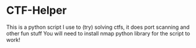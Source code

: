 # CTF-Helper
This is a python script I use to (try) solving ctfs, it does port scanning and other fun stuff
You will need to install nmap python library for the script to work!
